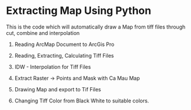 # Extracting Map Using Python

This is the code which will automatically draw a Map from tiff files through cut, combine and interpolation

1. Reading ArcMap Document to ArcGis Pro

2. Reading, Extracting, Calculating Tiff Files

3. IDW - Interpolation for Tiff Files

4. Extract Raster -> Points and Mask with Ca Mau Map

5. Drawing Map and export to Tif Files

6. Changing Tiff Color from Black White to suitable colors.
